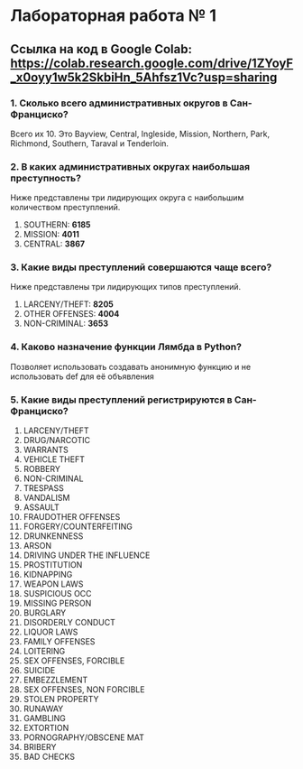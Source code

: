 # Лабораторная работа № 1
## Ссылка на код в Google Colab: https://colab.research.google.com/drive/1ZYoyF_x0oyy1w5k2SkbiHn_5Ahfsz1Vc?usp=sharing

### 1. Сколько всего административных округов в Сан-Франциско?

Всего их 10. Это Bayview, Central, Ingleside, Mission, Northern, Park, Richmond, Southern, Taraval и Tenderloin.

### 2. В каких административных округах наибольшая преступность?

Ниже представлены три лидирующих округа с наибольшим количеством преступлений.
1. SOUTHERN: **6185**
2. MISSION: **4011**
3. CENTRAL: **3867**

### 3. Какие виды преступлений совершаются чаще всего?

Ниже представлены три лидирующих типов преступлений.
1. LARCENY/THEFT: **8205**
2. OTHER OFFENSES: **4004**
3. NON-CRIMINAL: **3653**

### 4. Каково назначение функции Лямбда в Python?

Позволяет использовать создавать анонимную функцию и не использовать def для её объявления

### 5. Какие виды преступлений регистрируются в Сан-Франциско?

1. LARCENY/THEFT
2. DRUG/NARCOTIC
3. WARRANTS
4. VEHICLE THEFT
5. ROBBERY
6. NON-CRIMINAL
7. TRESPASS
8. VANDALISM
9. ASSAULT
10. FRAUDOTHER OFFENSES
11. FORGERY/COUNTERFEITING
12. DRUNKENNESS
13. ARSON
14. DRIVING UNDER THE INFLUENCE
15. PROSTITUTION
16. KIDNAPPING
17. WEAPON LAWS
18. SUSPICIOUS OCC
19. MISSING PERSON
20. BURGLARY
21. DISORDERLY CONDUCT
22. LIQUOR LAWS
23. FAMILY OFFENSES
24. LOITERING
25. SEX OFFENSES, FORCIBLE
26. SUICIDE
27. EMBEZZLEMENT
28. SEX OFFENSES, NON FORCIBLE
29. STOLEN PROPERTY
30. RUNAWAY
31. GAMBLING
32. EXTORTION
33. PORNOGRAPHY/OBSCENE MAT
34. BRIBERY
35. BAD CHECKS
